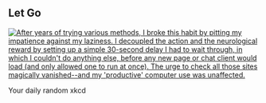 ## Let Go
[![After years of trying various methods, I broke this habit by pitting my impatience against my laziness. I decoupled the action and the neurological reward by setting up a simple 30-second delay I had to wait through, in which I couldn't do anything else, before any new page or chat client would load (and only allowed one to run at once). The urge to check all those sites magically vanished--and my 'productive' computer use was unaffected.](https://imgs.xkcd.com/comics/let_go.png)](https://xkcd.com/862/ "After years of trying various methods, I broke this habit by pitting my impatience against my laziness. I decoupled the action and the neurological reward by setting up a simple 30-second delay I had to wait through, in which I couldn't do anything else, before any new page or chat client would load (and only allowed one to run at once). The urge to check all those sites magically vanished--and my 'productive' computer use was unaffected.")

Your daily random xkcd
